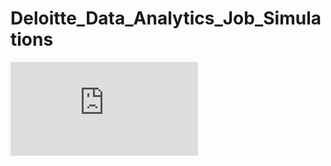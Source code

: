 # Deloitte_Data_Analytics_Job_Simulations
![image](https://github.com/SahaniNilesh/Deloitte_Data_Analytics_Job_Simulations/blob/a58dbbe14e9b1582ee786a882e5785c85b9a9391/io9DzWKe3PTsiS6GG_9PBTqmSxAf6zZTseP_ZERH2bXxXwGj4tLFP_1743599013914_completion_certificate.pdf)
